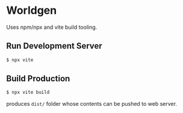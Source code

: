 Worldgen
========

Uses npm/npx and vite build tooling.

Run Development Server
----------------------

```sh
$ npx vite
```

Build Production
----------------

```sh
$ npx vite build
```

produces `dist/` folder whose contents can be pushed to web server.